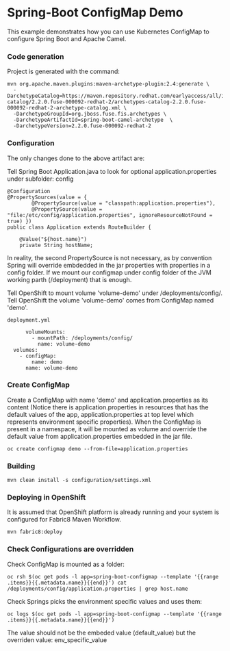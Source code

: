 # Spring-Boot ConfigMap Demo

This example demonstrates how you can use Kubernetes ConfigMap to configure Spring Boot and Apache Camel.

### Code generation
Project is generated with the command:

    mvn org.apache.maven.plugins:maven-archetype-plugin:2.4:generate \
      -DarchetypeCatalog=https://maven.repository.redhat.com/earlyaccess/all/io/fabric8/archetypes/archetypes-catalog/2.2.0.fuse-000092-redhat-2/archetypes-catalog-2.2.0.fuse-000092-redhat-2-archetype-catalog.xml \
      -DarchetypeGroupId=org.jboss.fuse.fis.archetypes \
      -DarchetypeArtifactId=spring-boot-camel-archetype  \
      -DarchetypeVersion=2.2.0.fuse-000092-redhat-2


### Configuration
The only changes done to the above artifact are:

Tell Spring Boot Application.java to look for optional application.properties under subfolder: config

    @Configuration
    @PropertySources(value = {
            @PropertySource(value = "classpath:application.properties"),
            @PropertySource(value = "file:/etc/config/application.properties", ignoreResourceNotFound = true) })
    public class Application extends RouteBuilder {
    
        @Value("${host.name}")
        private String hostName;
        
In reality, the second PropertySource is not necessary, as by convention Spring will override embdedded in the jar properties with properties in a config folder. If we mount our configmap under config folder of the JVM working parth (/deployment) that is enough.

Tell OpenShift to mount volume 'volume-demo' under /deployments/config/.
Tell OpenShift the volume 'volume-demo' comes from ConfigMap named 'demo'.

    deployment.yml

          volumeMounts:
            - mountPath: /deployments/config/
              name: volume-demo
      volumes:
        - configMap:
            name: demo
          name: volume-demo


### Create ConfigMap
Create a ConfigMap with name 'demo' and application.properties as its content (Notice there is application.properties in resources that has the default values of the app, application.properties at top level which represents environment specific properties). When the ConfigMap is present in a namespace, it will be mounted as volume and override the default value from application.properties embedded in the jar file.

    oc create configmap demo --from-file=application.properties

### Building

    mvn clean install -s configuration/settings.xml

### Deploying in OpenShift
It is assumed that OpenShift platform is already running and your system is configured for Fabric8 Maven Workflow.

    mvn fabric8:deploy
 
### Check Configurations are overridden
Check ConfigMap is mounted as a folder:

    oc rsh $(oc get pods -l app=spring-boot-configmap --template '{{range .items}}{{.metadata.name}}{{end}}') cat /deployments/config/application.properties | grep host.name

Check Springs picks the environment specific values and uses them:

    oc logs $(oc get pods -l app=spring-boot-configmap --template '{{range .items}}{{.metadata.name}}{{end}}')

The value should not be the embeded value (default_value) but the overriden value: env_specific_value
